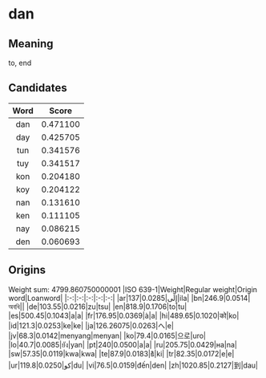# dan

## Meaning

to, end

## Candidates

|Word|Score|
|:-:|:-:|
|dan|0.471100|
|day|0.425705|
|tun|0.341576|
|tuy|0.341517|
|kon|0.204180|
|koy|0.204122|
|nan|0.131610|
|ken|0.111105|
|nay|0.086215|
|den|0.060693|

## Origins

Weight sum: 4799.860750000001
|ISO 639-1|Weight|Regular weight|Origin word|Loanword|
|:-:|:-:|:-:|:-:|:-:|
|ar|137|0.0285|إِلَى|ila|
|bn|246.9|0.0514|অবধি||
|de|103.55|0.0216|zu|tsu|
|en|818.9|0.1706|to|tu|
|es|500.45|0.1043|a|a|
|fr|176.95|0.0369|à|a|
|hi|489.65|0.1020|को|ko|
|id|121.3|0.0253|ke|ke|
|ja|126.26075|0.0263|へ|e|
|jv|68.3|0.0142|menyang|menyan|
|ko|79.4|0.0165|으로|uro|
|lo|40.7|0.0085|ยัง|yan|
|pt|240|0.0500|a|a|
|ru|205.75|0.0429|на|na|
|sw|57.35|0.0119|kwa|kwa|
|te|87.9|0.0183|కి|ki|
|tr|82.35|0.0172|e|e|
|ur|119.8|0.0250|کو|du|
|vi|76.5|0.0159|đến|den|
|zh|1020.85|0.2127|到|dau|
